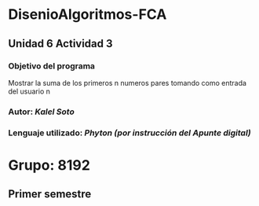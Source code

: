 # DisenioAlgoritmos-FCA
## Unidad 6 Actividad 3

### Objetivo del programa
Mostrar la suma de los primeros n numeros pares tomando como entrada del usuario n

### Autor: *Kalel Soto*

### Lenguaje utilizado: *Phyton (por instrucción del Apunte digital)*

# Grupo: 8192
## Primer semestre